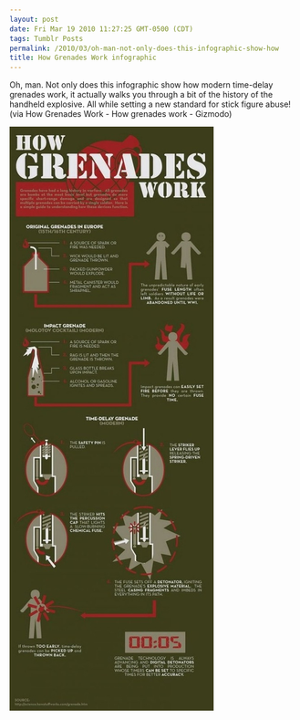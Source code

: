 ```yaml
---
layout: post
date: Fri Mar 19 2010 11:27:25 GMT-0500 (CDT)
tags: Tumblr Posts
permalink: /2010/03/oh-man-not-only-does-this-infographic-show-how
title: How Grenades Work infographic
---
```


Oh, man. Not only does this infographic show how modern time-delay grenades work, it actually walks you through a bit of the history of the handheld explosive. All while setting a new standard for stick figure abuse! (via How Grenades Work - How grenades work - Gizmodo)

![](/public/assets/tumblr/tumblr_kzjf1pAFXU1qa4klho1_1280.jpg)
